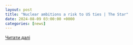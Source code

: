 ```yaml
---
layout: post
title: "Nuclear ambitions a risk to US ties | The Star"
date: 2024-08-09 03:00:00 +0000
categories: [news]
---
```


[Читати далі](https://www.thestar.com.my/aseanplus/aseanplus-news/2024/08/09/nuclear-ambitions-a-risk-to-us-ties)
